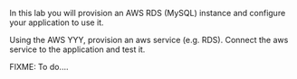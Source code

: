 In this lab you will provision an AWS RDS (MySQL) instance and configure your application to use it.

Using the AWS YYY, provision an aws service (e.g. RDS).  Connect the aws service to the application and test it. 

FIXME: To do....



